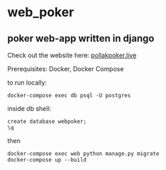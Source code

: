 # web_poker
## poker web-app written in django

Check out the website here: [pollakpoker.live](https://www.pollakpoker.live)

Prerequisites: Docker, Docker Compose

to run locally:
```
docker-compose exec db psql -U postgres
```
inside db shell:
```
create database webpoker;
\q
```
then
```
docker-compose exec web python manage.py migrate
docker-compose up --build

```
